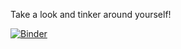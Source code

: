 Take a look and tinker around yourself!

[![Binder](http://mybinder.org/badge.svg)](http://mybinder.org/repo/standage/adj_iiloci) 
